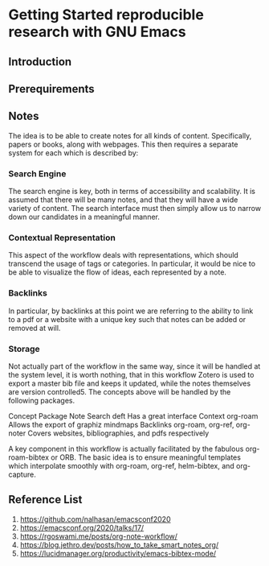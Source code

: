 # Getting Started reproducible research with GNU Emacs


## Introduction

## Prerequirements

## Notes
The idea is to be able to create notes for all kinds of content. Specifically, papers or books, along with webpages. This then requires a separate system for each which is described by:

### Search Engine
The search engine is key, both in terms of accessibility and scalability. It is assumed that there will be many notes, and that they will have a wide variety of content. The search interface must then simply allow us to narrow down our candidates in a meaningful manner.
### Contextual Representation
This aspect of the workflow deals with representations, which should transcend the usage of tags or categories. In particular, it would be nice to be able to visualize the flow of ideas, each represented by a note.
### Backlinks
In particular, by backlinks at this point we are referring to the ability to link to a pdf or a website with a unique key such that notes can be added or removed at will.
### Storage
Not actually part of the workflow in the same way, since it will be handled at the system level, it is worth nothing, that in this workflow Zotero is used to export a master bib file and keeps it updated, while the notes themselves are version controlled5.
The concepts above will be handled by the following packages.

Concept	Package	Note
Search	deft	Has a great interface
Context	org-roam	Allows the export of graphiz mindmaps
Backlinks	org-roam, org-ref, org-noter	Covers websites, bibliographies, and pdfs respectively

A key component in this workflow is actually facilitated by the fabulous org-roam-bibtex or ORB. The basic idea is to ensure meaningful templates which interpolate smoothly with org-roam, org-ref, helm-bibtex, and org-capture.

## Reference List
1. https://github.com/nalhasan/emacsconf2020
2. https://emacsconf.org/2020/talks/17/
3. https://rgoswami.me/posts/org-note-workflow/
4. https://blog.jethro.dev/posts/how_to_take_smart_notes_org/
5. https://lucidmanager.org/productivity/emacs-bibtex-mode/

